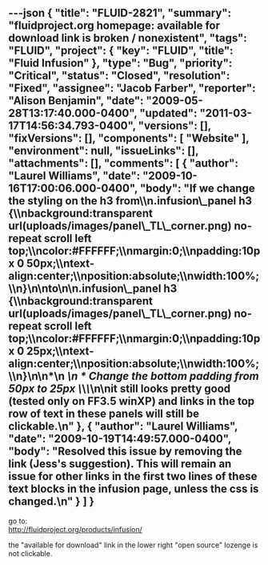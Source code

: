 ---json
{
  "title": "FLUID-2821",
  "summary": "fluidproject.org homepage: available for download link is broken / nonexistent",
  "tags": "FLUID",
  "project": {
    "key": "FLUID",
    "title": "Fluid Infusion"
  },
  "type": "Bug",
  "priority": "Critical",
  "status": "Closed",
  "resolution": "Fixed",
  "assignee": "Jacob Farber",
  "reporter": "Alison Benjamin",
  "date": "2009-05-28T13:17:40.000-0400",
  "updated": "2011-03-17T14:56:34.793-0400",
  "versions": [],
  "fixVersions": [],
  "components": [
    "Website"
  ],
  "environment": null,
  "issueLinks": [],
  "attachments": [],
  "comments": [
    {
      "author": "Laurel Williams",
      "date": "2009-10-16T17:00:06.000-0400",
      "body": "If we change the styling on the h3 from\\\n.infusion\\_panel h3 {\\\nbackground:transparent url(uploads/images/panel\\_TL\\_corner.png) no-repeat scroll left top;\\\ncolor:#FFFFFF;\\\nmargin:0;\\\npadding:10px 0 50px;\\\ntext-align:center;\\\nposition:absolute;\\\nwidth:100%;\\\n}\n\nto\n\n.infusion\\_panel h3 {\\\nbackground:transparent url(uploads/images/panel\\_TL\\_corner.png) no-repeat scroll left top;\\\ncolor:#FFFFFF;\\\nmargin:0;\\\npadding:10px 0 25px;\\\ntext-align:center;\\\nposition:absolute;\\\nwidth:100%;\\\n}\n\n*\n  *\n    * Change the bottom padding from 50px to 25px \\*\\*\\*\n\nit still looks pretty good (tested only on FF3.5 winXP) and links in the top row of text in these panels will still be clickable.\n"
    },
    {
      "author": "Laurel Williams",
      "date": "2009-10-19T14:49:57.000-0400",
      "body": "Resolved this issue by removing the link (Jess's suggestion). This will remain an issue for other links in the first two lines of these text blocks in the infusion page, unless the css is changed.\n"
    }
  ]
}
---
go to: \
<http://fluidproject.org/products/infusion/>

the "available for download" link in the lower right "open source" lozenge is not clickable. &#x20;

        